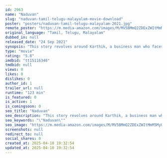 ```yaml
---
id: 2963
name: "Naduvan"
slug: "naduvan-tamil-telugu-malayalam-movie-download"
poster: "posters/naduvan-tamil-telugu-malayalam-2021.jpg"
remote_poster: "https://m.media-amazon.com/images/M/MV5BMmQ2ZDExZWItMmM5My00OGJmLTk1ZjMtZDhiNTRjNGRlMzJiXkEyXkFqcGc@._V1_SX300.jpg"
original_language: "Tamil, Telugu, Malayalam"
dubbed_in: null
released_date: "24 Sep 2021"
synopsis: "This story revolves around Karthik, a business man who faces betrayal in love."
type: "movie"
rating: "5.8"
imdbid: "tt15116346"
tmdbid: null
views: 0
likes: 0
dislikes: 0
author_id: 1
trailer_url: null
runtime: "123 min"
is_featured: 0
is_active: 1
is_comingsoon: 0
seo_title: "Naduvan"
seo_description: "This story revolves around Karthik, a business man who faces betrayal in love."
seo_keywords: "\"Naduvan\""
seo_image: "https://m.media-amazon.com/images/M/MV5BMmQ2ZDExZWItMmM5My00OGJmLTk1ZjMtZDhiNTRjNGRlMzJiXkEyXkFqcGc@._V1_SX300.jpg"
screenshots: null
redirect_to: null
social_shares: 0
created_at: 2025-04-10 19:32:54
updated_at: 2025-04-10 19:32:54
---
```


